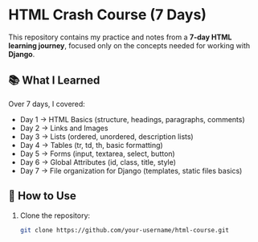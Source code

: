 # HTML Crash Course (7 Days)

This repository contains my practice and notes from a **7-day HTML learning journey**, focused only on the concepts needed for working with **Django**.

## 📚 What I Learned
Over 7 days, I covered:
- Day 1 → HTML Basics (structure, headings, paragraphs, comments)
- Day 2 → Links and Images
- Day 3 → Lists (ordered, unordered, description lists)
- Day 4 → Tables (tr, td, th, basic formatting)
- Day 5 → Forms (input, textarea, select, button)
- Day 6 → Global Attributes (id, class, title, style)
- Day 7 → File organization for Django (templates, static files basics)

## 🚀 How to Use
1. Clone the repository:
   ```bash
   git clone https://github.com/your-username/html-course.git
